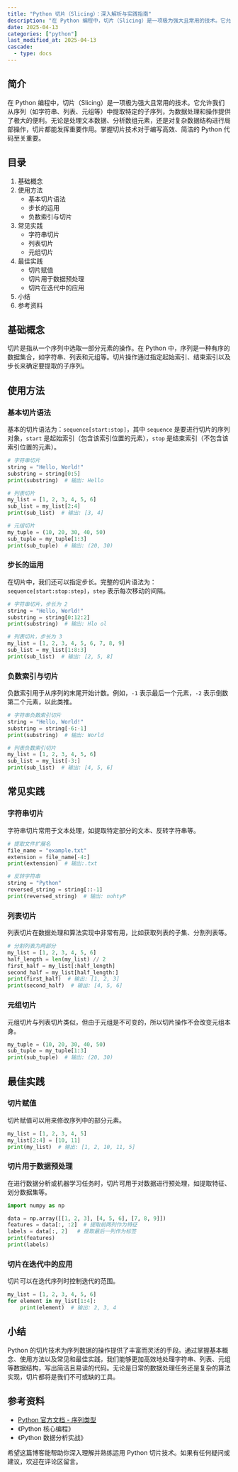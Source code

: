 ```yaml
---
title: "Python 切片（Slicing）：深入解析与实践指南"
description: "在 Python 编程中，切片（Slicing）是一项极为强大且常用的技术。它允许我们从序列（如字符串、列表、元组等）中提取特定的子序列，为数据处理和操作提供了极大的便利。无论是处理文本数据、分析数组元素，还是对复杂数据结构进行局部操作，切片都能发挥重要作用。掌握切片技术对于编写高效、简洁的 Python 代码至关重要。"
date: 2025-04-13
categories: ["python"]
last_modified_at: 2025-04-13
cascade:
  - type: docs
---
```



## 简介
在 Python 编程中，切片（Slicing）是一项极为强大且常用的技术。它允许我们从序列（如字符串、列表、元组等）中提取特定的子序列，为数据处理和操作提供了极大的便利。无论是处理文本数据、分析数组元素，还是对复杂数据结构进行局部操作，切片都能发挥重要作用。掌握切片技术对于编写高效、简洁的 Python 代码至关重要。

<!-- more -->
## 目录
1. 基础概念
2. 使用方法
    - 基本切片语法
    - 步长的运用
    - 负数索引与切片
3. 常见实践
    - 字符串切片
    - 列表切片
    - 元组切片
4. 最佳实践
    - 切片赋值
    - 切片用于数据预处理
    - 切片在迭代中的应用
5. 小结
6. 参考资料

## 基础概念
切片是指从一个序列中选取一部分元素的操作。在 Python 中，序列是一种有序的数据集合，如字符串、列表和元组等。切片操作通过指定起始索引、结束索引以及步长来确定要提取的子序列。

## 使用方法

### 基本切片语法
基本的切片语法为：`sequence[start:stop]`，其中 `sequence` 是要进行切片的序列对象，`start` 是起始索引（包含该索引位置的元素），`stop` 是结束索引（不包含该索引位置的元素）。

```python
# 字符串切片
string = "Hello, World!"
substring = string[0:5]
print(substring)  # 输出: Hello

# 列表切片
my_list = [1, 2, 3, 4, 5, 6]
sub_list = my_list[2:4]
print(sub_list)  # 输出: [3, 4]

# 元组切片
my_tuple = (10, 20, 30, 40, 50)
sub_tuple = my_tuple[1:3]
print(sub_tuple)  # 输出: (20, 30)
```

### 步长的运用
在切片中，我们还可以指定步长。完整的切片语法为：`sequence[start:stop:step]`，`step` 表示每次移动的间隔。

```python
# 字符串切片，步长为 2
string = "Hello, World!"
substring = string[0:12:2]
print(substring)  # 输出: Hlo ol

# 列表切片，步长为 3
my_list = [1, 2, 3, 4, 5, 6, 7, 8, 9]
sub_list = my_list[1:8:3]
print(sub_list)  # 输出: [2, 5, 8]
```

### 负数索引与切片
负数索引用于从序列的末尾开始计数。例如，`-1` 表示最后一个元素，`-2` 表示倒数第二个元素，以此类推。

```python
# 字符串负数索引切片
string = "Hello, World!"
substring = string[-6:-1]
print(substring)  # 输出: World

# 列表负数索引切片
my_list = [1, 2, 3, 4, 5, 6]
sub_list = my_list[-3:]
print(sub_list)  # 输出: [4, 5, 6]
```

## 常见实践

### 字符串切片
字符串切片常用于文本处理，如提取特定部分的文本、反转字符串等。

```python
# 提取文件扩展名
file_name = "example.txt"
extension = file_name[-4:]
print(extension)  # 输出:.txt

# 反转字符串
string = "Python"
reversed_string = string[::-1]
print(reversed_string)  # 输出: nohtyP
```

### 列表切片
列表切片在数据处理和算法实现中非常有用，比如获取列表的子集、分割列表等。

```python
# 分割列表为两部分
my_list = [1, 2, 3, 4, 5, 6]
half_length = len(my_list) // 2
first_half = my_list[:half_length]
second_half = my_list[half_length:]
print(first_half)  # 输出: [1, 2, 3]
print(second_half)  # 输出: [4, 5, 6]
```

### 元组切片
元组切片与列表切片类似，但由于元组是不可变的，所以切片操作不会改变元组本身。

```python
my_tuple = (10, 20, 30, 40, 50)
sub_tuple = my_tuple[1:3]
print(sub_tuple)  # 输出: (20, 30)
```

## 最佳实践

### 切片赋值
切片赋值可以用来修改序列中的部分元素。

```python
my_list = [1, 2, 3, 4, 5]
my_list[2:4] = [10, 11]
print(my_list)  # 输出: [1, 2, 10, 11, 5]
```

### 切片用于数据预处理
在进行数据分析或机器学习任务时，切片可用于对数据进行预处理，如提取特征、划分数据集等。

```python
import numpy as np

data = np.array([[1, 2, 3], [4, 5, 6], [7, 8, 9]])
features = data[:, :2]  # 提取前两列作为特征
labels = data[:, 2]   # 提取最后一列作为标签
print(features)
print(labels)
```

### 切片在迭代中的应用
切片可以在迭代序列时控制迭代的范围。

```python
my_list = [1, 2, 3, 4, 5, 6]
for element in my_list[1:4]:
    print(element)  # 输出: 2, 3, 4
```

## 小结
Python 的切片技术为序列数据的操作提供了丰富而灵活的手段。通过掌握基本概念、使用方法以及常见和最佳实践，我们能够更加高效地处理字符串、列表、元组等数据结构，写出简洁且易读的代码。无论是日常的数据处理任务还是复杂的算法实现，切片都将是我们不可或缺的工具。

## 参考资料
- [Python 官方文档 - 序列类型](https://docs.python.org/3/library/stdtypes.html#typesseq)
- 《Python 核心编程》
- 《Python 数据分析实战》

希望这篇博客能帮助你深入理解并熟练运用 Python 切片技术。如果有任何疑问或建议，欢迎在评论区留言。